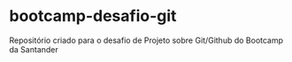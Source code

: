 # bootcamp-desafio-git
Repositório criado para o desafio de Projeto sobre Git/Github do Bootcamp da Santander
